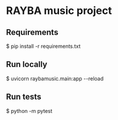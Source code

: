 # RAYBA music project

## Requirements

$ pip install -r requirements.txt


## Run locally

$ uvicorn raybamusic.main:app --reload


## Run tests

$ python -m pytest
